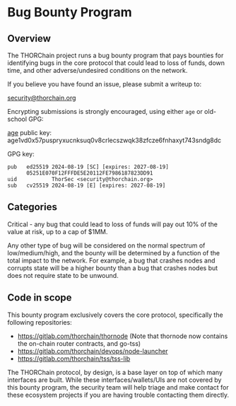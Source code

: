# Bug Bounty Program

## Overview

The THORChain project runs a bug bounty program that pays bounties for identifying bugs in the core protocol
that could lead to loss of funds, down time, and other adverse/undesired conditions on the network.

If you believe you have found an issue, please submit a writeup to:

security@thorchain.org

Encrypting submissions is strongly encouraged, using either `age` or old-school GPG:

[age](https://github.com/FiloSottile/age) public key: age1vd0x57puspryxucnksuq0v8crlecszwqk38zfcze6fnhaxyt743sndg8dc

GPG key:

```text
pub   ed25519 2024-08-19 [SC] [expires: 2027-08-19]
      05251E070F12FFFDE5E20112FE7986187823DD91
uid           ThorSec <security@thorchain.org>
sub   cv25519 2024-08-19 [E] [expires: 2027-08-19]
```

## Categories

Critical - any bug that could lead to loss of funds will pay out 10% of the value at risk, up to a cap of $1MM.

Any other type of bug will be considered on the normal spectrum of low/medium/high, and the bounty will be determined
by a function of the total impact to the network. For example, a bug that crashes nodes and corrupts state will be
a higher bounty than a bug that crashes nodes but does not require state to be unwound.

## Code in scope

This bounty program exclusively covers the core protocol, specifically the following repositories:

- https://gitlab.com/thorchain/thornode (Note that thornode now contains the on-chain router contracts, and go-tss)
- https://gitlab.com/thorchain/devops/node-launcher
- https://gitlab.com/thorchain/tss/tss-lib

The THORChain protocol, by design, is a base layer on top of which many interfaces are built.
While these interfaces/wallets/UIs are not covered by this bounty program, the security team will help triage and
make contact for these ecosystem projects if you are having trouble contacting them directly.
